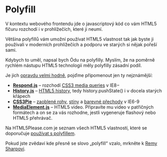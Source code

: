 
Polyfill
========

V kontextu webového frontendu jde o javascriptový kód co vám HTML5 fíčuru rozchodí i v prohlížečích, které ji neumí.

Většina polyfillů vám umožní používat HTML5 vlastnost tak jak byste ji používali v moderních prohlížečích a podporu ve starých si nějak pořeší sami.

Kdybych to uměl, napsal bych Ódu na polyfilly. Myslím, že na poměrně rychlém nástupu HTML5 technologií měly polyfilly zásadní podíl.

Je jich [opravdu velmi hodně](https://github.com/Modernizr/Modernizr/wiki/HTML5-Cross-browser-Polyfills), pojďme připomenout jen ty nejznámější:

* [**Respond.js**](https://github.com/scottjehl/Respond) – rozchodí [CSS3 media queries](css3-media-queries.md) v IE8−
* [**History.js**](https://github.com/browserstate/history.js/) – [HTML5 history](html5-history.md), tedy history.pushState() i v docela starých křápech
* [**CSS3Pie**](http://css3pie.com/) – [zaoblené rohy](css3-border-radius.md), [stíny](css3-box-shadow.md) a [barevné přechody](css3-gradients.md) v IE6-9
* [**MediaElement.js**](http://mediaelementjs.com/) – HTML5 video. Připravíte mu video v patřičných formátech a on se za vás rozhodne, jestli vygeneruje flashový nebo HTML5 přehrávač.

Na HTML5Please.com je seznam všech HTML5 vlastností, které se doporučuje [používat s polyfillem](http://html5please.com/#polyfill).

Pokud jste zvědaví kde přesně se slovo „polyfill“ vzalo, mrkněte k [Remy Sharpovi](http://remysharp.com/2010/10/08/what-is-a-polyfill/).


